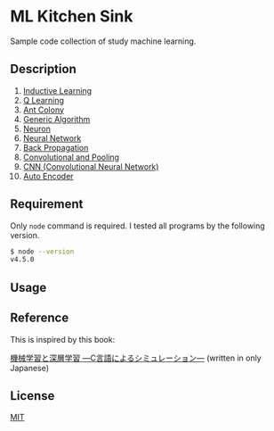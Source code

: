# ML Kitchen Sink

Sample code collection of study machine learning.

## Description

1. [Inductive Learning](https://github.com/saitoxu/machine-learning-and-deep-learning/tree/master/01-inductive-learning)
2. [Q Learning](https://github.com/saitoxu/machine-learning-and-deep-learning/tree/master/02-q-learning)
3. [Ant Colony](https://github.com/saitoxu/machine-learning-and-deep-learning/tree/master/03-ant-colony)
4. [Generic Algorithm](https://github.com/saitoxu/machine-learning-and-deep-learning/tree/master/04-generic-algorithm)
5. [Neuron](https://github.com/saitoxu/machine-learning-and-deep-learning/tree/master/05-neuron)
6. [Neural Network](https://github.com/saitoxu/machine-learning-and-deep-learning/tree/master/06-neural-network)
7. [Back Propagation](https://github.com/saitoxu/machine-learning-and-deep-learning/tree/master/07-back-propagation)
8. [Convolutional and Pooling](https://github.com/saitoxu/machine-learning-and-deep-learning/tree/master/08-convolutional-and-pooling)
9. [CNN (Convolutional Neural Network)](https://github.com/saitoxu/machine-learning-and-deep-learning/tree/master/09-cnn)
10. [Auto Encoder](https://github.com/saitoxu/machine-learning-and-deep-learning/tree/master/10-auto-encoder)

## Requirement

Only `node` command is required. I tested all programs by the following version.

```bash
$ node --version
v4.5.0
```

## Usage

## Reference

This is inspired by this book:

[機械学習と深層学習 ―C言語によるシミュレーション―](https://www.amazon.co.jp/%E6%A9%9F%E6%A2%B0%E5%AD%A6%E7%BF%92%E3%81%A8%E6%B7%B1%E5%B1%A4%E5%AD%A6%E7%BF%92-%E2%80%95C%E8%A8%80%E8%AA%9E%E3%81%AB%E3%82%88%E3%82%8B%E3%82%B7%E3%83%9F%E3%83%A5%E3%83%AC%E3%83%BC%E3%82%B7%E3%83%A7%E3%83%B3%E2%80%95-%E5%B0%8F%E9%AB%98%E7%9F%A5%E5%AE%8F/dp/4274218872) (written in only Japanese)

## License
[MIT](https://github.com/saitoxu/machine-learning-and-deep-learning/blob/master/LICENSE)
